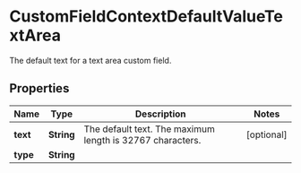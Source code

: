 

# CustomFieldContextDefaultValueTextArea

The default text for a text area custom field.

## Properties

| Name | Type | Description | Notes |
|------------ | ------------- | ------------- | -------------|
|**text** | **String** | The default text. The maximum length is 32767 characters. |  [optional] |
|**type** | **String** |  |  |



